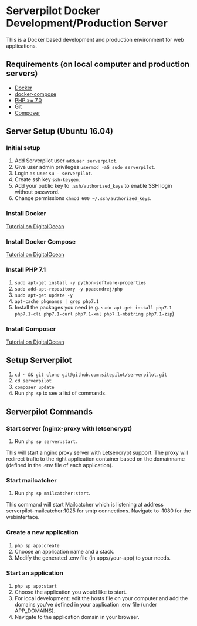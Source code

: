 # Serverpilot Docker Development/Production Server

This is a Docker based development and production environment for web applications.

## Requirements (on local computer and production servers)

* [Docker](https://www.docker.com/)
* [docker-compose](https://docs.docker.com/compose/)
* [PHP >= 7.0](http://php.net)
* [Git](https://git-scm.com)
* [Composer](https://getcomposer.org)

## Server Setup (Ubuntu 16.04)

### Initial setup
1. Add Serverpilot user `adduser serverpilot`.
2. Give user admin privileges `usermod -aG sudo serverpilot`.
3. Login as user `su - serverpilot`.
4. Create ssh key `ssh-keygen`.
5. Add your public key to `.ssh/authorized_keys` to enable SSH login without password.
6. Change permissions `chmod 600 ~/.ssh/authorized_keys`.

### Install Docker
[Tutorial on DigitalOcean](https://www.digitalocean.com/community/tutorials/how-to-install-and-use-docker-on-ubuntu-16-04)

### Install Docker Compose
[Tutorial on DigitalOcean](https://www.digitalocean.com/community/tutorials/how-to-install-docker-compose-on-ubuntu-16-04)

### Install PHP 7.1
1. `sudo apt-get install -y python-software-properties`
2. `sudo add-apt-repository -y ppa:ondrej/php`
3. `sudo apt-get update -y`
4. `apt-cache pkgnames | grep php7.1`
5. Install the packages you need (e.g. `sudo apt-get install php7.1 php7.1-cli php7.1-curl php7.1-xml php7.1-mbstring php7.1-zip`)

### Install Composer
[Tutorial on DigitalOcean](https://www.digitalocean.com/community/tutorials/how-to-install-and-use-composer-on-ubuntu-16-04)

## Setup Serverpilot

1. `cd ~ && git clone git@github.com:sitepilot/serverpilot.git`
2. `cd serverpilot`
3. `composer update`
4. Run `php sp` to see a list of commands.

## Serverpilot Commands

### Start server (nginx-proxy with letsencrypt)

1. Run `php sp server:start`.

This will start a nginx proxy server with Letsencrypt support. The proxy will redirect trafic to the right application container based on the domainname (defined in the .env file of each application).

### Start mailcatcher

1. Run `php sp mailcatcher:start`.

This command will start Mailcatcher which is listening at address serverpilot-mailcatcher:1025 for smtp connections. Navigate to <docker-ip>:1080 for the webinterface.

### Create a new application

1. `php sp app:create`
2. Choose an application name and a stack.
3. Modify the generated .env file (in apps/your-app) to your needs.

### Start an application

1. `php sp app:start`
2. Choose the application you would like to start.
3. For local development: edit the hosts file on your computer and add the domains you've defined in your application .env file (under APP_DOMAINS).
3. Navigate to the application domain in your browser.
